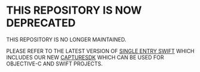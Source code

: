 # THIS REPOSITORY IS NOW DEPRECATED

THIS REPOSITORY IS NO LONGER MAINTAINED. 

PLEASE REFER TO THE LATEST VERSION OF [SINGLE ENTRY SWIFT](https://github.com/SocketMobile/capturesingleentryswift-ios) WHICH INCLUDES OUR NEW [CAPTURESDK](https://github.com/SocketMobile/cocoapods-capturesdk) WHICH CAN BE USED FOR OBJECTIVE-C AND SWIFT PROJECTS.
